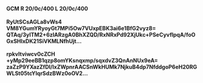 #### GCM R 20/0c/400 L 20/0c/400
**RyUtSCsAGLa8vWs4**<br/>**VM8YGumYRyoyGt7MPi5Ow7VUxpEBK3ai6e1BfG2vyz8=**<br/>**QTAq/3ylTM2+6zlARzgA0BhXZQD/RxNRxPd92XjUkc+PSeCyvflpqA/foOGxSHIxDK21SiVKMLNfhUjt...**<br/><br/>
**rpkvltviwcv0cZCH**<br/>**+yMp29eeBB1qzp8omYKsnqxmp/sqxdvZ3QnAnNUx9eA=**<br/>**zaZzP9YXazZfDl/lxZWpnrAACSnWkHUMk7NjkuB4dp7NfddgoP6eH20RGWLSt05tcYlqrSdzBWz0oOV2...**